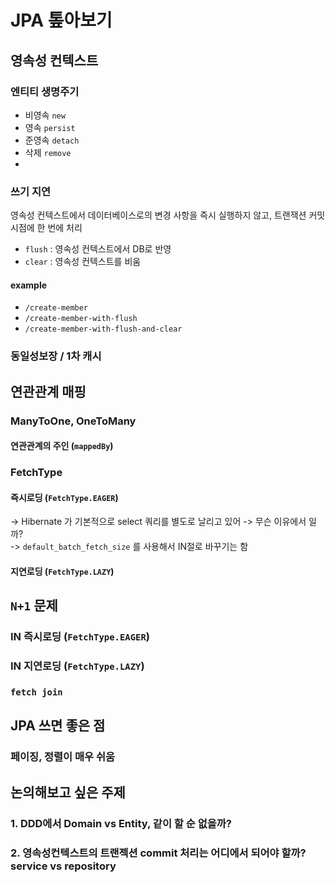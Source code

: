# JPA 톺아보기

## 영속성 컨텍스트

### 엔티티 생명주기

* 비영속 `new`
* 영속 `persist`
* 준영속 `detach`
* 삭제 `remove`
*

### 쓰기 지연

영속성 컨텍스트에서 데이터베이스로의 변경 사항을 즉시 실행하지 않고, 트랜잭션 커밋 시점에 한 번에 처리

* `flush` : 영속성 컨텍스트에서 DB로 반영
* `clear` : 영속성 컨텍스트를 비움

#### example

* `/create-member`
* `/create-member-with-flush`
* `/create-member-with-flush-and-clear`

### 동일성보장 / 1차 캐시

## 연관관계 매핑

### ManyToOne, OneToMany

#### 연관관계의 주인 (`mappedBy`)

### FetchType

#### 즉시로딩 (`FetchType.EAGER`)

-> Hibernate 가 기본적으로 select 쿼리를 별도로 날리고 있어 -> 무슨 이유에서 일까?  
-> `default_batch_fetch_size` 를 사용해서 IN절로 바꾸기는 함

#### 지연로딩 (`FetchType.LAZY`)

## `N+1` 문제

### IN 즉시로딩 (`FetchType.EAGER`)

### IN 지연로딩 (`FetchType.LAZY`)

### `fetch join`

## JPA 쓰면 좋은 점

### 페이징, 정렬이 매우 쉬움

## 논의해보고 싶은 주제

###  1. DDD에서 Domain vs Entity, 같이 할 순 없을까?
###  2. 영속성컨텍스트의 트랜젝션 commit 처리는 어디에서 되어야 할까? service vs repository  
